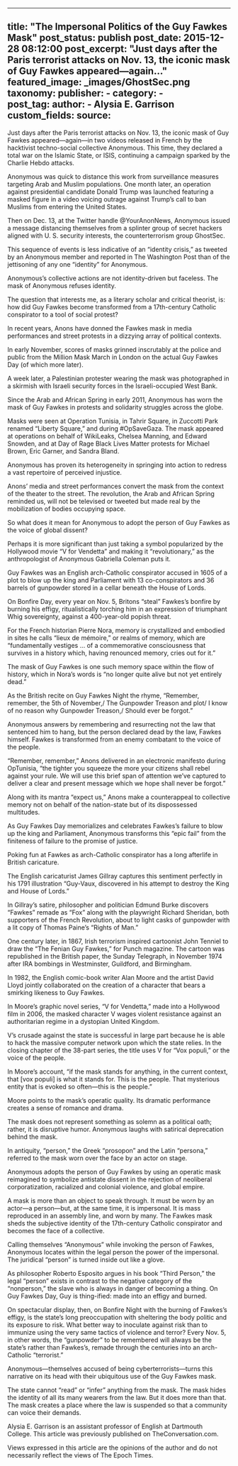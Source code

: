 
---
title: "The Impersonal Politics of the Guy Fawkes Mask" 
post_status: publish
post_date: 2015-12-28 08:12:00 
post_excerpt: "Just days after the Paris terrorist attacks on Nov. 13, the iconic mask of Guy Fawkes appeared—again..."
featured_image: _images/GhostSec.png 
taxonomy:
    publisher:
        - 
    category:
        -  
    post_tag:
    author:
        - Alysia E. Garrison
custom_fields:
    source: 
---
Just days after the Paris terrorist attacks on Nov. 13, the iconic mask of Guy Fawkes appeared—again—in two videos released in French by the hacktivist techno-social collective Anonymous. This time, they declared a total war on the Islamic State, or ISIS, continuing a campaign sparked by the Charlie Hebdo attacks.

Anonymous was quick to distance this work from surveillance measures targeting Arab and Muslim populations. One month later, an operation against presidential candidate Donald Trump was launched featuring a masked figure in a video voicing outrage against Trump’s call to ban Muslims from entering the United States.

Then on Dec. 13, at the Twitter handle @YourAnonNews, Anonymous issued a message distancing themselves from a splinter group of secret hackers aligned with U. S. security interests, the counterterrorism group GhostSec.

This sequence of events is less indicative of an “identity crisis,” as tweeted by an Anonymous member and reported in The Washington Post than of the jettisoning of any one “identity” for Anonymous.

Anonymous’s collective actions are not identity-driven but faceless. The mask of Anonymous refuses identity.

The question that interests me, as a literary scholar and critical theorist, is: how did Guy Fawkes become transformed from a 17th-century Catholic conspirator to a tool of social protest?

In recent years, Anons have donned the Fawkes mask in media performances and street protests in a dizzying array of political contexts.

In early November, scores of masks grinned inscrutably at the police and public from the Million Mask March in London on the actual Guy Fawkes Day (of which more later).

A week later, a Palestinian protester wearing the mask was photographed in a skirmish with Israeli security forces in the Israeli-occupied West Bank.

Since the Arab and African Spring in early 2011, Anonymous has worn the mask of Guy Fawkes in protests and solidarity struggles across the globe.

Masks were seen at Operation Tunisia, in Tahrir Square, in Zuccotti Park renamed “Liberty Square,” and during #OpSaveGaza. The mask appeared at operations on behalf of WikiLeaks, Chelsea Manning, and Edward Snowden, and at Day of Rage Black Lives Matter protests for Michael Brown, Eric Garner, and Sandra Bland.

Anonymous has proven its heterogeneity in springing into action to redress a vast repertoire of perceived injustice.

Anons’ media and street performances convert the mask from the context of the theater to the street. The revolution, the Arab and African Spring reminded us, will not be televised or tweeted but made real by the mobilization of bodies occupying space.

So what does it mean for Anonymous to adopt the person of Guy Fawkes as the voice of global dissent?

Perhaps it is more significant than just taking a symbol popularized by the Hollywood movie “V for Vendetta” and making it “revolutionary,” as the anthropologist of Anonymous Gabriella Coleman puts it.

Guy Fawkes was an English arch-Catholic conspirator accused in 1605 of a plot to blow up the king and Parliament with 13 co-conspirators and 36 barrels of gunpowder stored in a cellar beneath the House of Lords.

On Bonfire Day, every year on Nov. 5, Britons “steal” Fawkes’s bonfire by burning his effigy, ritualistically torching him in an expression of triumphant Whig sovereignty, against a 400-year-old popish threat.

For the French historian Pierre Nora, memory is crystallized and embodied in sites he calls “lieux de mémoire,” or realms of memory, which are “fundamentally vestiges … of a commemorative consciousness that survives in a history which, having renounced memory, cries out for it.”

The mask of Guy Fawkes is one such memory space within the flow of history, which in Nora’s words is “no longer quite alive but not yet entirely dead.”

As the British recite on Guy Fawkes Night the rhyme, “Remember, remember, the 5th of November,&#x2F; The Gunpowder Treason and plot&#x2F; I know of no reason why Gunpowder Treason,&#x2F; Should ever be forgot.”

Anonymous answers by remembering and resurrecting not the law that sentenced him to hang, but the person declared dead by the law, Fawkes himself. Fawkes is transformed from an enemy combatant to the voice of the people.

“Remember, remember,” Anons delivered in an electronic manifesto during OpTunisia, “the tighter you squeeze the more your citizens shall rebel against your rule. We will use this brief span of attention we’ve captured to deliver a clear and present message which we hope shall never be forgot.”

Along with its mantra “expect us,” Anons make a counterappeal to collective memory not on behalf of the nation-state but of its dispossessed multitudes.

As Guy Fawkes Day memorializes and celebrates Fawkes’s failure to blow up the king and Parliament, Anonymous transforms this “epic fail” from the finiteness of failure to the promise of justice.

Poking fun at Fawkes as arch-Catholic conspirator has a long afterlife in British caricature.

The English caricaturist James Gillray captures this sentiment perfectly in his 1791 illustration “Guy-Vaux, discovered in his attempt to destroy the King and House of Lords.”

In Gillray’s satire, philosopher and politician Edmund Burke discovers “Fawkes” remade as “Fox” along with the playwright Richard Sheridan, both supporters of the French Revolution, about to light casks of gunpowder with a lit copy of Thomas Paine’s “Rights of Man.”

One century later, in 1867, Irish terrorism inspired cartoonist John Tenniel to draw the “The Fenian Guy Fawkes,” for Punch magazine. The cartoon was republished in the British paper, the Sunday Telegraph, in November 1974 after IRA bombings in Westminster, Guildford, and Birmingham.

In 1982, the English comic-book writer Alan Moore and the artist David Lloyd jointly collaborated on the creation of a character that bears a smirking likeness to Guy Fawkes.

In Moore’s graphic novel series, “V for Vendetta,” made into a Hollywood film in 2006, the masked character V wages violent resistance against an authoritarian regime in a dystopian United Kingdom.

V’s crusade against the state is successful in large part because he is able to hack the massive computer network upon which the state relies. In the closing chapter of the 38-part series, the title uses V for “Vox populi,” or the voice of the people.

In Moore’s account, “if the mask stands for anything, in the current context, that [vox populi] is what it stands for. This is the people. That mysterious entity that is evoked so often—this is the people.”

Moore points to the mask’s operatic quality. Its dramatic performance creates a sense of romance and drama.

The mask does not represent something as solemn as a political oath; rather, it is disruptive humor. Anonymous laughs with satirical deprecation behind the mask.

In antiquity, “person,” the Greek “prosopon” and the Latin “persona,” referred to the mask worn over the face by an actor on stage.

Anonymous adopts the person of Guy Fawkes by using an operatic mask reimagined to symbolize antistate dissent in the rejection of neoliberal corporatization, racialized and colonial violence, and global empire.

A mask is more than an object to speak through. It must be worn by an actor—a person—but, at the same time, it is impersonal. It is mass reproduced in an assembly line, and worn by many. The Fawkes mask sheds the subjective identity of the 17th-century Catholic conspirator and becomes the face of a collective.

Calling themselves “Anonymous” while invoking the person of Fawkes, Anonymous locates within the legal person the power of the impersonal. The juridical “person” is turned inside out like a glove.

As philosopher Roberto Esposito argues in his book “Third Person,” the legal “person” exists in contrast to the negative category of the “nonperson,” the slave who is always in danger of becoming a thing. On Guy Fawkes Day, Guy is thing-ified: made into an effigy and burned.

On spectacular display, then, on Bonfire Night with the burning of Fawkes’s effigy, is the state’s long preoccupation with sheltering the body politic and its exposure to risk. What better way to inoculate against risk than to immunize using the very same tactics of violence and terror? Every Nov. 5, in other words, the “gunpowder” to be remembered will always be the state’s rather than Fawkes’s, remade through the centuries into an arch-Catholic “terrorist.”

Anonymous—themselves accused of being cyberterrorists—turns this narrative on its head with their ubiquitous use of the Guy Fawkes mask.

The state cannot “read” or “infer” anything from the mask. The mask hides the identity of all its many wearers from the law. But it does more than that. The mask creates a place where the law is suspended so that a community can voice their demands.

Alysia E. Garrison is an assistant professor of English at Dartmouth College. This article was previously published on TheConversation.com.

Views expressed in this article are the opinions of the author and do not necessarily reflect the views of The Epoch Times. 